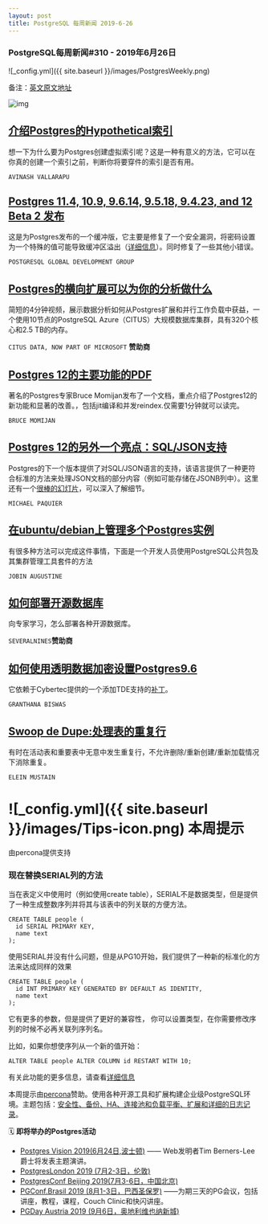 ```yaml
---
layout: post
title: PostgreSQL 每周新闻 2019-6-26
---
```


### PostgreSQL每周新闻#310 - 2019年6月26日
![_config.yml]({{ site.baseurl }}/images/PostgresWeekly.png)

备注：[英文原文地址](https://postgresweekly.com/issues/311)

![img](https://res.cloudinary.com/cpress/image/upload/w_1280,e_sharpen:60/ssanjh8nvme1bq9vcfog.jpg)  

## [介绍Postgres的Hypothetical索引](https://www.percona.com/blog/2019/06/21/hypothetical-indexes-in-postgresql/)
想一下为什么要为Postgres创建虚拟索引呢？这是一种有意义的方法，它可以在你真的创建一个索引之前，判断你将要穿件的索引是否有用。

`AVINASH VALLARAPU`

## [Postgres 11.4, 10.9, 9.6.14, 9.5.18, 9.4.23, and 12 Beta 2 发布](https://www.postgresql.org/about/news/1949/)
这是为Postgres发布的一个缓冲版，它主要是修复了一个安全漏洞，将密码设置为一个特殊的值可能导致缓冲区溢出（[详细信息](https://info.crunchydata.com/blog/explaining-cve-2019-10164-with-postgresql-security-best-practices)）。同时修复了一些其他小错误。

`POSTGRESQL GLOBAL DEVELOPMENT GROUP`

## [Postgres的横向扩展可以为你的分析做什么](https://www.youtube.com/watch?v=-cbT64D9KFk)
简短的4分钟视频，展示数据分析如何从Postgres扩展和并行工作负载中获益，一个使用10节点的PostgreSQL Azure（CITUS）大规模数据库集群，具有320个核心和2.5 TB的内存。

`CITUS DATA, NOW PART OF MICROSOFT` **赞助商**

## [Postgres 12的主要功能的PDF](https://momjian.us/main/writings/pgsql/features.pdf)
著名的Postgres专家Bruce Momijan发布了一个文档，重点介绍了Postgres12的新功能和显著的改善。，包括jit编译和并发reindex.仅需要1分钟就可以读完。

`BRUCE MOMIJAN`

## [Postgres 12的另外一个亮点：SQL/JSON支持](https://paquier.xyz/postgresql-2/postgres-12-jsonpath/)
Postgres的下一个版本提供了对SQL/JSON语言的支持，该语言提供了一种更符合标准的方法来处理JSON文档的部分内容（例如可能存储在JSONB列中）。这里还有一个[很棒的幻灯片](http://www.sai.msu.su/~megera/postgres/talks/jsonpath-pgday.it-2019.pdf)，可以深入了解细节。

`MICHAEL PAQUIER`

## [在ubuntu/debian上管理多个Postgres实例](https://www.percona.com/blog/2019/06/24/managing-multiple-postgresql-instances-on-ubuntu-debian/)
有很多种方法可以完成这件事情，下面是一个开发人员使用PostgreSQL公共包及其集群管理工具套件的方法

`JOBIN AUGUSTINE`

## [如何部署开源数据库](https://severalnines.com/resources/whitepapers/how-deploy-open-source-databases?utm_campaign=MariaDB_Campaign_JUN19&utm_content=pg_weekly&utm_medium=Paid_Search&utm_source=banner)
向专家学习，怎么部署各种开源数据库。

`SEVERALNINES`**赞助商**

## [如何使用透明数据加密设置Postgres9.6](https://www.cybertec-postgresql.com/en/products/postgresql-instance-level-encryption/)
它依赖于Cybertec提供的一个添加TDE支持的[补丁](https://www.cybertec-postgresql.com/en/install-postgresql-9-6-with-transparent-data-encryption/)。

`GRANTHANA BISWAS` 

## [Swoop de Dupe:处理表的重复行](https://github.com/zikani03/pg_reloaded)

有时在活动表和重要表中无意中发生重复行，不允许删除/重新创建/重新加载情况下消除重复。

`ELEIN MUSTAIN`

# ![_config.yml]({{ site.baseurl }}/images/Tips-icon.png)   本周提示
由percona提供支持

### 现在替换SERIAL列的方法
当在表定义中使用时（例如使用create table），SERIAL不是数据类型，但是提供了一种生成整数序列并将其与该表中的列关联的方便方法。  

```
CREATE TABLE people (
  id SERIAL PRIMARY KEY,
  name text
);
```
使用SERIAL并没有什么问题，但是从PG10开始，我们提供了一种新的标准化的方法来达成同样的效果  
```
CREATE TABLE people (
  id INT PRIMARY KEY GENERATED BY DEFAULT AS IDENTITY,
  name text
);
```
它有更多的参数，但是提供了更好的兼容性，  你可以设置类型，在你需要修改序列的时候不必再关联列序列名。

比如，如果你想使序列从一个新的值开始：

```
ALTER TABLE people ALTER COLUMN id RESTART WITH 10;
```
有关此功能的更多信息，请查看[详细信息](https://www.2ndquadrant.com/en/blog/postgresql-10-identity-columns/)

本周提示由[percona](https://www.percona.com/blog/2018/10/02/scaling-postgresql-using-connection-poolers-and-load-balancers-for-an-enterprise-grade-environment/)赞助。使用各种开源工具和扩展构建企业级PostgreSQL环境。主题包括：[安全性、备份、HA、连接池和负载平衡、扩展和详细的日志记录](https://www.percona.com)。

🗓  **即将举办的Postgres活动**  

- [Postgres Vision 2019(6月24日,波士顿)](https://postgresvision.com/) —— Web发明者Tim Berners-Lee爵士将发表主题演讲。
- [PostgresLondon 2019 (7月2-3日，伦敦)](https://postgreslondon.org/)
- [PostgresConf Beijing 2019(7月3-6日，中国北京)](https://postgresconf.org/conferences/Beijing)
- [PGConf.Brasil 2019 (8月1-3日，巴西圣保罗)](https://www.pgconf.com.br/2019/en/) ——为期三天的PG会议，包括讲座，教程，课程，Couch Clinic和快闪讲座。
- [PGDay Austria 2019 (9月6日，奥地利维也纳新城)](https://pgday.at/en/)








